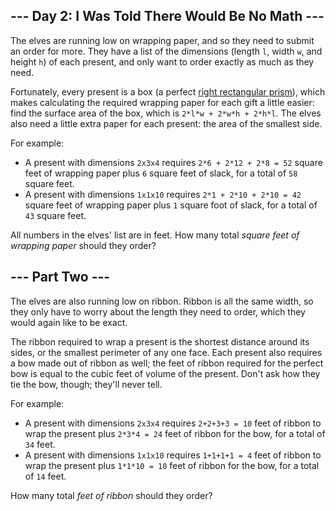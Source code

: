 ﻿
## --- Day 2: I Was Told There Would Be No Math ---

The elves are running low on wrapping paper, and so they need to submit an order for more. They have a list of the dimensions (length  `l`, width  `w`, and height  `h`) of each present, and only want to order exactly as much as they need.

Fortunately, every present is a box (a perfect  [right rectangular prism](https://en.wikipedia.org/wiki/Cuboid#Rectangular_cuboid)), which makes calculating the required wrapping paper for each gift a little easier: find the surface area of the box, which is  `2*l*w + 2*w*h + 2*h*l`. The elves also need a little extra paper for each present: the area of the smallest side.

For example:

-   A present with dimensions  `2x3x4`  requires  `2*6 + 2*12 + 2*8 = 52`  square feet of wrapping paper plus  `6`  square feet of slack, for a total of  `58`  square feet.
-   A present with dimensions  `1x1x10`  requires  `2*1 + 2*10 + 2*10 = 42`  square feet of wrapping paper plus  `1`  square foot of slack, for a total of  `43`  square feet.

All numbers in the elves' list are in  feet. How many total  _square feet of wrapping paper_  should they order?


## --- Part Two ---

The elves are also running low on ribbon. Ribbon is all the same width, so they only have to worry about the length they need to order, which they would again like to be exact.

The ribbon required to wrap a present is the shortest distance around its sides, or the smallest perimeter of any one face. Each present also requires a bow made out of ribbon as well; the feet of ribbon required for the perfect bow is equal to the cubic feet of volume of the present. Don't ask how they tie the bow, though; they'll never tell.

For example:

-   A present with dimensions  `2x3x4`  requires  `2+2+3+3 = 10`  feet of ribbon to wrap the present plus  `2*3*4 = 24`  feet of ribbon for the bow, for a total of  `34`  feet.
-   A present with dimensions  `1x1x10`  requires  `1+1+1+1 = 4`  feet of ribbon to wrap the present plus  `1*1*10 = 10`  feet of ribbon for the bow, for a total of  `14`  feet.

How many total  _feet of ribbon_  should they order?


